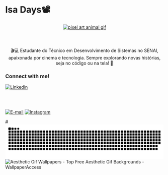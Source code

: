 #                                                               Isa Days📽️
<div align="center">
  <a href="https://git.io/typing-svg">
<img src="https://i.pinimg.com/originals/81/3a/de/813ade99d0c25c4a0b66a92d470cf218.gif" style="max-width: 500px; height: 237px; margin: 0px; width: 346px;" alt="pixel art animal gif">     
  </a>
</div>

<img align="center" alt="" src="./src/header-gif.gif">

#

<p align="center"> 🎬💻 Estudante do Técnico em Desenvolvimento de Sistemas no SENAI, apaixonada por cinema e tecnologia. Sempre explorando novas histórias, seja no código ou na tela! 🚀

<img align="right" alt="" height="190px" src="./src/study.gif">

<h3 align="left">Connect with me!</h3>
<p align="left">
   <a href="https://www.linkedin.com/in/isabella-dias-797a621a2/">
        <img 
            alt="Linkedin" 
            title="Linkedin" 
            src="https://custom-icon-badges.demolab.com/badge/-Meu%20Linkedin-blue?style=for-the-badge&logo=linkedin&logoColor=white"
        />
 <p align="left">

</p>

<br/>
<br/>


[![E-mail](https://img.shields.io/badge/-Email-000?style=for-the-badge&logo=microsoft-outlook&logoColor=FF00F6&color:FFF)](mailto:isabelladias753@gmail.com)
[![Instagram](https://img.shields.io/badge/-Instagram-000?style=for-the-badge&logo=instagram&logoColor=FF00F6&color:FFF)](https://www.instagram.com/isinhadiass/)

<meta itemprop="contentUrl" href="https://giffiles.alphacoders.com/220/220122.gif"> # <picture align="center"> <source media="(prefers-color-scheme: dark)" srcset="https://raw.githubusercontent.com/mari4souza/mari4souza/output/github-contribution-grid-snake-dark.svg"> <source media="(prefers-color-scheme: light)" srcset="https://raw.githubusercontent.com/mari4souza/mari4souza/output/github-contribution-grid-snake-dark.svg"> <img align="center" alt="github contribution grid snake animation" src="https://raw.githubusercontent.com/mari4souza/mari4souza/output/github-contribution-grid-snake.svg"> </picture> <img src="https://wallpaperaccess.com/full/2641074.gif" jsaction="" class="sFlh5c FyHeAf iPVvYb" style="max-width: 1920px; height: 198px; margin: 0px; width: 352px;" alt="Aesthetic Gif Wallpapers - Top Free Aesthetic Gif Backgrounds - WallpaperAccess" jsname="kn3ccd">





                                     


